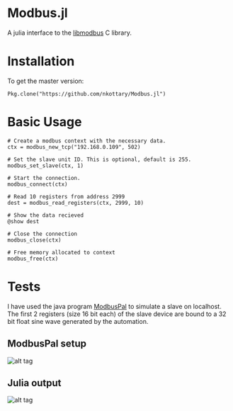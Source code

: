 # Modbus.jl

A julia interface to the [libmodbus](http://www.libmodbus.org) C library.

# Installation

To get the master version:

```
Pkg.clone("https://github.com/nkottary/Modbus.jl")
```

# Basic Usage

```
# Create a modbus context with the necessary data.
ctx = modbus_new_tcp("192.168.0.109", 502)

# Set the slave unit ID. This is optional, default is 255.
modbus_set_slave(ctx, 1)

# Start the connection.
modbus_connect(ctx)

# Read 10 registers from address 2999
dest = modbus_read_registers(ctx, 2999, 10)

# Show the data recieved
@show dest

# Close the connection
modbus_close(ctx)

# Free memory allocated to context
modbus_free(ctx)
```

# Tests

I have used the java program [ModbusPal](http://modbuspal.sourceforge.net/) to
 simulate a slave on localhost. The first 2 registers (size 16 bit each) of the
 slave device are bound to a 32 bit float sine wave generated by the automation.

## ModbusPal setup

![alt tag](https://raw.githubusercontent.com/nkottary/Modbus.jl/master/screenshots/ModbusPalSetup.png)

## Julia output

![alt tag](https://raw.githubusercontent.com/nkottary/Modbus.jl/master/screenshots/JuliaOutput.png)
